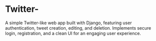 # Twitter-
A simple Twitter-like web app built with Django, featuring user authentication, tweet creation, editing, and deletion. Implements secure login, registration, and a clean UI for an engaging user experience.
